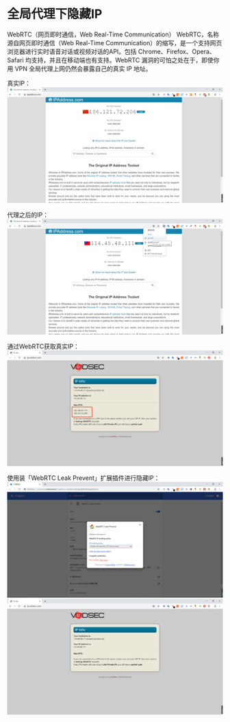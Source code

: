 # 全局代理下隐藏IP

WebRTC（网页即时通信，Web Real-Time Communication） WebRTC，名称源自网页即时通信（Web Real-Time Communication）的缩写，是一个支持网页浏览器进行实时语音对话或视频对话的API。包括 Chrome、Firefox、Opera、Safari 均支持，并且在移动端也有支持。WebRTC 漏洞的可怕之处在于，即使你用 VPN 全局代理上网仍然会暴露自己的真实 IP 地址。  


真实IP：  
![image](PIC/真实IP.jpg)  

代理之后的IP：  
![image](PIC/代理IP.jpg)  

通过WebRTC获取真实IP：  
![image](PIC/Tip.jpg)  

使用装「WebRTC Leak Prevent」扩展插件进行隐藏IP：  
![image](PIC/web.jpg)  
![image](PIC/隐藏.jpg)  
